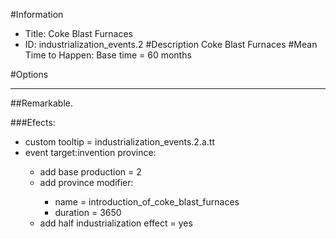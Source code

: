 #Information
 - Title: Coke Blast Furnaces
 - ID: industrialization_events.2
#Description
Coke Blast Furnaces
#Mean Time to Happen:
Base time = 60 months

#Options

___
##Remarkable.

###Efects:<ul><li>custom tooltip = industrialization_events.2.a.tt</li><li>event target:invention province:</li><ul><li>add base production = 2</li><li>add province modifier:</li><ul><li>name = introduction_of_coke_blast_furnaces</li><li>duration = 3650</li></ul><li>add half industrialization effect = yes</li></ul></ul>
